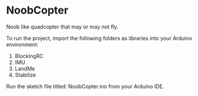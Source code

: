 NoobCopter
==========

Noob like quadcopter that may or may not fly.


To run the project, import the following folders as libraries into your Arduino environment:

1. BlockingRC
2. IMU
3. LandMe
4. Stabilize

Run the sketch file titled: NoobCopter.ino from your Arduino IDE.
